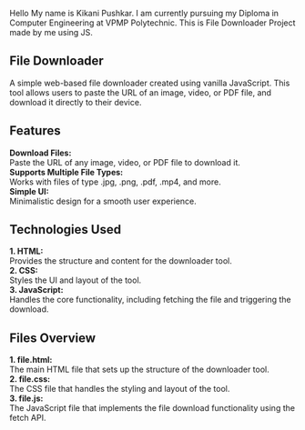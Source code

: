 Hello My name is Kikani Pushkar.
I am currently pursuing my Diploma in Computer Engineering at VPMP Polytechnic.
This is File Downloader Project made by me using JS.

<h2>File Downloader</h2>
A simple web-based file downloader created using vanilla JavaScript. This tool allows users to paste the URL of an image, video, or PDF file, and download it directly to their device.

<h2>Features</h2>
<b>Download Files:</b> <br> Paste the URL of any image, video, or PDF file to download it.<br>
<b>Supports Multiple File Types:</b> <br> Works with files of type .jpg, .png, .pdf, .mp4, and more. <br>
<b>Simple UI:</b> <br> Minimalistic design for a smooth user experience. <br>

<h2>Technologies Used</h2>
<b>1. HTML:</b> <br> Provides the structure and content for the downloader tool.<br>
<b>2. CSS:</b> <br> Styles the UI and layout of the tool. <br>
<b>3. JavaScript:</b> <br> Handles the core functionality, including fetching the file and triggering the download. <br>

<h2>Files Overview</h2>
<b>1. file.html:</b> <br> The main HTML file that sets up the structure of the downloader tool. <br>
<b>2. file.css:</b> <br> The CSS file that handles the styling and layout of the tool.<br>
<b>3. file.js:</b> <br>The JavaScript file that implements the file download functionality using the fetch API.
